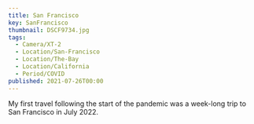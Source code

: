 ```yaml
---
title: San Francisco
key: SanFrancisco
thumbnail: DSCF9734.jpg
tags:
  - Camera/XT-2
  - Location/San-Francisco
  - Location/The-Bay
  - Location/California
  - Period/COVID
published: 2021-07-26T00:00
---
```

My first travel following the start of the pandemic was a week-long trip to San Francisco in July 2022.
